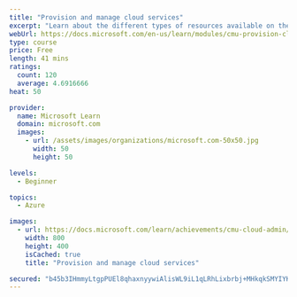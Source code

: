 ```yaml
---
title: "Provision and manage cloud services"
excerpt: "Learn about the different types of resources available on the cloud and the technology behind how they work."
webUrl: https://docs.microsoft.com/en-us/learn/modules/cmu-provision-cloud-services/
type: course
price: Free
length: 41 mins
ratings:
  count: 120
  average: 4.6916666
heat: 50

provider:
  name: Microsoft Learn
  domain: microsoft.com
  images:
    - url: /assets/images/organizations/microsoft.com-50x50.jpg
      width: 50
      height: 50

levels:
  - Beginner

topics:
  - Azure

images:
  - url: https://docs.microsoft.com/learn/achievements/cmu-cloud-admin/cloud-admin-provision-manage-social.png
    width: 800
    height: 400
    isCached: true
    title: "Provision and manage cloud services"

secured: "b45b3IHmmyLtgpPUEl8qhaxnyywiAlisWL9iL1qLRhLixbrbj+MHkqkSMYIYK76b8jvWbCRXbvsEsa2VY1eQEnrmTArR3whG1cLL1inX6d95bx8ujhWuVrBYN9Rfz60tzkGwm003L3Ygvbw24cZh6tkD1vWBNJlSU6chJsb5+33qTdotGnrYDR930Y/wOhzgVOYZmZKgDfEvRBMuMsbpgTjk2isRQTeWnmNYZKNArOAcEDY76qf7FRGLTNLU1VfnyLVCcdt1+9MKqqPg+unuw0a0hftWjASX7WeL5LcAaFjAf3mit1LL79wg2Keyir0MfFax7GDLkhSEWP+3Pkh0KhX/negkfLCk9e6XToqV+z4wqNGqw7updNQ1tU/iS6GkvrpYnnPddfGMdKx1O2NImg==;WfRx+e54+LUYKdAZ/WWkOQ=="
---
```


